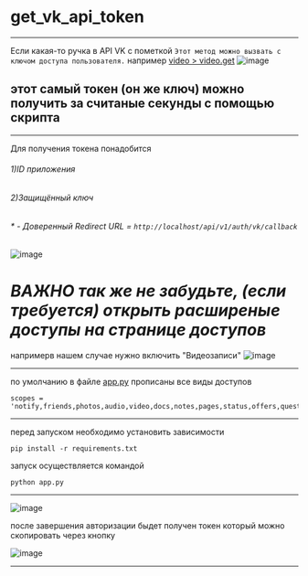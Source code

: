 # get_vk_api_token

---

Если какая-то ручка в API VK с пометкой `Этот метод можно вызвать с ключом доступа пользователя.`
например [video > video.get](https://dev.vk.com/ru/method/video.get)
![image](https://github.com/user-attachments/assets/6aca116f-a2f6-482b-bf18-1ab62b9b71ad)

## этот самый токен (он же ключ) можно получить за считаные секунды с помощью скрипта
---

Для получения токена понадобится 

###### 1)ID приложения
###### 2)Защищённый ключ


###### * - Доверенный Redirect URL = `http://localhost/api/v1/auth/vk/callback`
![image](https://github.com/user-attachments/assets/dabf75f7-78c6-48e0-ab05-4bf83db37a53)

# *ВАЖНО так же не забудьте, (если требуется) открыть расширеные доступы на странице доступов* 

напримерв нашем случае нужно включить "Видеозаписи"
![image](https://github.com/user-attachments/assets/3a9694f4-2c10-4bc4-9101-4844f3beb059)


---

по умолчанию в файле [app.py](https://github.com/samtonck/get_vk_api_token/blob/main/app.py#L38) прописаны все виды доступов 
```
scopes = 'notify,friends,photos,audio,video,docs,notes,pages,status,offers,questions,wall,groups,messages,email,notifications,stats,ads,market,offline'
```

---

перед запуском необходимо установить зависимости
```
pip install -r requirements.txt
```

запуск осуществляется командой
```
python app.py
```

---

![image](https://github.com/user-attachments/assets/5ef09e27-dc65-40b6-9816-ae4ee7025090)

после завершения авторизации быдет получен токен который можно скопировать через кнопку

![image](https://github.com/user-attachments/assets/1b813620-c790-42bf-82a2-5439f46bc147)


---
